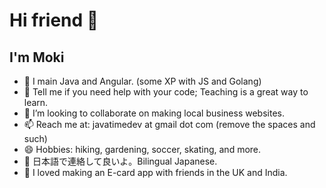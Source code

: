 # Hi friend 👋
## I'm Moki

- 🔭 I main Java and Angular. (some XP with JS and Golang)
- 🌱 Tell me if you need help with your code; Teaching is a great way to learn.
- 👯 I’m looking to collaborate on making local business websites.
- 📫 Reach me at: javatimedev at gmail dot com (remove the spaces and such)
- 😄 Hobbies: hiking, gardening, soccer, skating, and more.
- 💬 日本語で連絡して良いよ。Bilingual Japanese.
- 🍂 I loved making an E-card app with friends in the UK and India.
